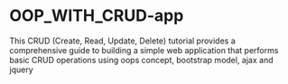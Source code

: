 # OOP_WITH_CRUD-app
This CRUD (Create, Read, Update, Delete) tutorial provides a comprehensive guide to building a simple web application that performs basic CRUD operations using oops concept, bootstrap model, ajax and jquery
